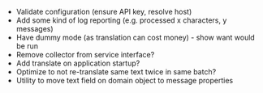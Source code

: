* Validate configuration (ensure API key, resolve host)
* Add some kind of log reporting (e.g. processed x characters, y messages)
* Have dummy mode (as translation can cost money) - show want would be run
* Remove collector from service interface?
* Add translate on application startup?
* Optimize to not re-translate same text twice in same batch?
* Utility to move text field on domain object to message properties